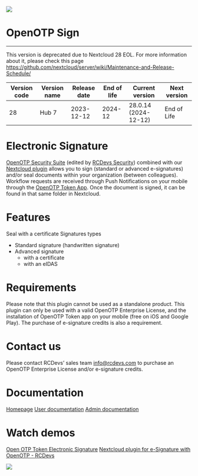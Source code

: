 # ![](https://docs.rcdevs.com/pictures/logo/rcdevs/nextcloud/openotp_sign_169x169.png)

# OpenOTP Sign
------

This version is deprecated due to Nextcloud 28 EOL. For more information about it, please check this page
https://github.com/nextcloud/server/wiki/Maintenance-and-Release-Schedule/
					
| Version code | Version name | Release date | End of life | Current version | Next version |
| ------------ | ------------ | ------------ | ----------- | --------------- | ------------ |
|     28         |Hub 7        |2023-12-12 | 2024-12 | 28.0.14 (2024-12-12) | End of Life |


# Electronic Signature
[OpenOTP Security Suite](https://www.rcdevs.com/downloads/download/?file=Enterprise%2Fwebadm_all_in_one) (edited by [RCDevs Security](https://www.rcdevs.com/)) combined with our [Nextcloud plugin](https://www.rcdevs.com/downloads/download/?file=Plugins%2FOpenOTP_NextCloud_Sign) allows you to sign (standard or advanced e-signatures) and/or seal documents within your organization (between colleagues). Workflow requests are received through Push Notifications on your mobile through the [OpenOTP Token App](https://www.rcdevs.com/products/openotp-token-app/). Once the document is signed, it can be found in that same folder in Nextcloud.

# Features
Seal with a certificate
Signatures types
* Standard signature (handwritten signature)
* Advanced signature
    * with a certificate
    * with an eIDAS

# Requirements
Please note that this plugin cannot be used as a standalone product. This plugin can only be used with a valid OpenOTP Enterprise License, and the installation of OpenOTP Token app on your mobile (free on iOS and Google Play). The purchase of e-signature credits is also a requirement.

# Contact us
Please contact RCDevs’ sales team [info@rcdevs.com](mailto:info@rcdevs.com) to purchase an OpenOTP Enterprise License and/or e-signature credits.

# Documentation
[Homepage](https://www.rcdevs.com/)
[User documentation](https://www.rcdevs.com/products/openotp-electronic-signature/)
[Admin documentation](https://docs.rcdevs.com/howtos/nextcloud/signature/nextcloudsignature/)

# Watch demos

[Open OTP Token Electronic Signature](https://youtu.be/qRBoLn9tdfY)
[Nextcloud plugin for e-Signature with OpenOTP - RCDevs](https://youtu.be/M_MvmO0Mb1g)

![](https://docs.rcdevs.com/pictures/logo/rcdevs/nextcloud/rcdevs_115x54.png)
